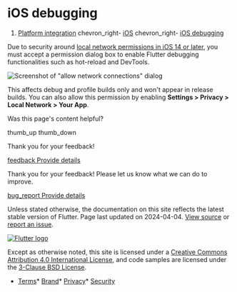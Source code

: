 iOS debugging
=============

1. [Platform integration](/platform-integration) chevron\_right- [iOS](/platform-integration/ios) chevron\_right- [iOS debugging](/platform-integration/ios/ios-debugging)

Due to security around [local network permissions in iOS 14 or later](https://developer.apple.com/news/?id=0oi77447), you must accept a permission dialog box to enable Flutter debugging functionalities such as hot-reload and DevTools.

![Screenshot of "allow network connections" dialog](/assets/images/docs/development/device-connect.png)

This affects debug and profile builds only and won't appear in release builds. You can also allow this permission by enabling **Settings > Privacy > Local Network > Your App**.

Was this page's content helpful?

thumb\_up thumb\_down

Thank you for your feedback!

 [feedback Provide details](https://github.com/flutter/website/issues/new?template=1_page_issue.yml&&page-url=https://docs.flutter.dev/platform-integration/ios/ios-debugging/&page-source=https://github.com/flutter/website/tree/main/src/content/platform-integration/ios/ios-debugging.md)

Thank you for your feedback! Please let us know what we can do to improve.

 [bug\_report Provide details](https://github.com/flutter/website/issues/new?template=1_page_issue.yml&&page-url=https://docs.flutter.dev/platform-integration/ios/ios-debugging/&page-source=https://github.com/flutter/website/tree/main/src/content/platform-integration/ios/ios-debugging.md)

Unless stated otherwise, the documentation on this site reflects the latest stable version of Flutter. Page last updated on 2024-04-04. [View source](https://github.com/flutter/website/tree/main/src/content/platform-integration/ios/ios-debugging.md) or [report an issue](https://github.com/flutter/website/issues/new?template=1_page_issue.yml&&page-url=https://docs.flutter.dev/platform-integration/ios/ios-debugging/&page-source=https://github.com/flutter/website/tree/main/src/content/platform-integration/ios/ios-debugging.md "Report an issue with this page").

[![Flutter logo](/assets/images/branding/flutter/logo+text/horizontal/white.svg)](https://flutter.dev)

Except as otherwise noted, this site is licensed under a [Creative Commons Attribution 4.0 International License](https://creativecommons.org/licenses/by/4.0/), and code samples are licensed under the [3-Clause BSD License](https://opensource.org/licenses/BSD-3-Clause).

* [Terms](/tos "Terms of use")* [Brand](/brand "Brand usage guidelines")* [Privacy](https://policies.google.com/privacy "Privacy policy")* [Security](/security "Security philosophy and practices")

   
